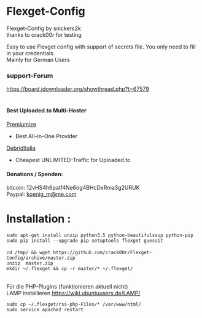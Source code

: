 # Flexget-Config

Flexget-Config by snickers2k<br>
thanks to crack00r for testing<br>


Easy to use Flexget config with support of secrets file. You only need to fill in your credentials. <br>
Mainly for German Users <br>


### support-Forum<br>
https://board.jdownloader.org/showthread.php?t=67579  <br>

#
#### Best Uploaded.to Multi-Hoster
[Premiumize](https://www.premiumize.me/ref/709558658) <br>
- Best All-In-One Provider <br>

[DebridItalia](http://www.debriditalia.com/?ref=ref68473) <br>
- Cheapest UNLIMITED-Traffic for Uploaded.to<br>


#### Donations / Spenden:
bitcoin: 12vHS4h6patf4Ne6og4BHcDxRma3g2URUK  <br>
Paypal: koenig_m@me.com  <br>



 # Installation :
`sudo apt-get install unzip python3.5 python-beautifulsoup python-pip` <br>
`sudo pip install --upgrade pip setuptools flexget guessit`<br>
<br>
`cd /tmp/ && wget https://github.com/crack00r/Flexget-Config/archive/master.zip`<br>
`unzip  master.zip`<br>
`mkdir ~/.flexget && cp -r master/* ~/.flexget/`<br>
<br>

Für die PHP-Plugins (funktionieren aktuell nicht)<br>
LAMP installieren https://wiki.ubuntuusers.de/LAMP/ <br>

`sudo cp ~/.flexget/rss-php-Files/* /var/www/html/`<br>
`sudo service apache2 restart`<br>

